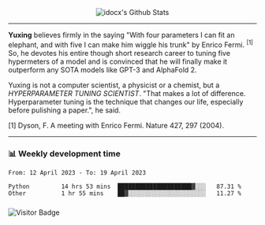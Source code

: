 <div align="center">
    <img align="center" src="https://github-readme-stats.vercel.app/api?username=idocx&show_icons=true&count_private=true&hide_border=true" alt="idocx's Github Stats"></img>
</div>

---

**Yuxing** believes firmly in the saying "With four parameters I can fit an elephant, and with five I can make him wiggle his trunk" by Enrico Fermi. <sup>[1]</sup> So, he devotes his entire though short research career to tuning five hypermeters of a model and is convinced that he will finally make it outperform any SOTA models like GPT-3 and AlphaFold 2.

Yuxing is not a computer scientist, a physicist or a chemist, but a *HYPERPARAMETER TUNING SCIENTIST*. "That makes a lot of difference. Hyperparameter tuning is the technique that changes our life, especially before pulishing a paper.", he said.

[1] Dyson, F. A meeting with Enrico Fermi. Nature 427, 297 (2004).


---

### 📊 Weekly development time
<!--START_SECTION:waka-->

```text
From: 12 April 2023 - To: 19 April 2023

Python         14 hrs 53 mins  █████████████████████▓░░░   87.31 %
Other          1 hr 55 mins    ██▓░░░░░░░░░░░░░░░░░░░░░░   11.27 %
```

<!--END_SECTION:waka-->

### 

![Visitor Badge](https://visitor-badge.laobi.icu/badge?page_id=idocx.idocx)